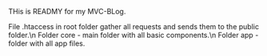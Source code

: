 THis is READMY for my MVC-BLog.

File .htaccess in root folder gather all requests and sends them to the public folder.\n
Folder core - main folder with all basic components.\n
Folder app - folder with all app files.
